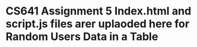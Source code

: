 # CS641 Assignment 5 Index.html and script.js files arer uplaoded here for Random Users Data in a Table
